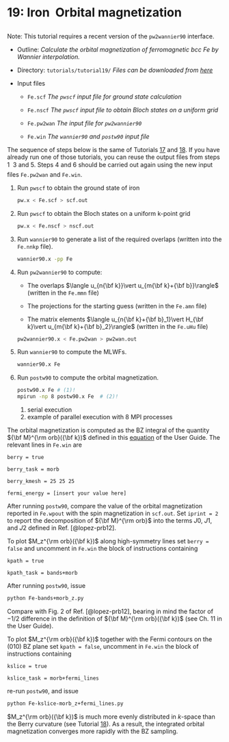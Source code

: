 # 19: Iron &#151; Orbital magnetization

Note: This tutorial requires a recent version of the `pw2wannier90`
interface.

- Outline: *Calculate the orbital magnetization of ferromagnetic bcc
    Fe by Wannier interpolation.*

- Directory: `tutorials/tutorial19/` *Files can be downloaded from [here](https://github.com/wannier-developers/wannier90/tree/develop/tutorials/tutorial19)*

- Input files

    - `Fe.scf` *The `pwscf` input file for ground state
        calculation*

    - `Fe.nscf` *The `pwscf` input file to obtain Bloch
        states on a uniform grid*

    - `Fe.pw2wan` *The input file for `pw2wannier90`*

    - `Fe.win` *The `wannier90` and `postw90` input file*

The sequence of steps below is the same of Tutorials [17](tutorial_17.md) and [18](tutorial_18.md). If you
have already run one of those tutorials, you can reuse the output files
from steps 1 &#151; 3 and 5. Steps 4 and 6 should be carried out again using
the new input files `Fe.pw2wan` and `Fe.win`.

1. Run `pwscf` to obtain the ground state of iron

    ```bash title="Terminal"
    pw.x < Fe.scf > scf.out
    ```

2. Run `pwscf` to obtain the Bloch states on a uniform
    k-point grid

    ```bash title="Terminal"
    pw.x < Fe.nscf > nscf.out
    ```

3. Run `wannier90` to generate a list of the required overlaps (written
    into the `Fe.nnkp` file).

    ```bash title="Terminal"
    wannier90.x -pp Fe
    ```

4. Run `pw2wannier90` to compute:

    - The overlaps $\langle u_{n{\bf k}}\vert u_{m{\bf k}+{\bf
                  b}}\rangle$ (written in the `Fe.mmn` file)

    - The projections for the starting guess (written in the `Fe.amn`
        file)

    - The matrix elements $\langle u_{n{\bf k}+{\bf b}_1}\vert
              H_{\bf k}\vert u_{m{\bf k}+{\bf b}_2}\rangle$ (written in
        the `Fe.uHu` file)

    ```bash title="Terminal"
    pw2wannier90.x < Fe.pw2wan > pw2wan.out
    ```

5. Run `wannier90` to compute the MLWFs.

    ```bash title="Terminal"
    wannier90.x Fe
    ```

6. Run `postw90` to compute the orbital magnetization.

    ```bash title="Terminal"
    postw90.x Fe # (1)! 
    mpirun -np 8 postw90.x Fe  # (2)!
    ```

    1. serial execution
    2. example of parallel execution with 8 MPI processes

The orbital magnetization is computed as the BZ integral of the quantity
${\bf M}^{\rm orb}({\bf k})$ defined in this [equation](../user_guide/postw90/berry.md#mjx-eqn:eq:morb)
of the User Guide.
The relevant lines in `Fe.win` are

```vi title="Input file"
berry = true

berry_task = morb

berry_kmesh = 25 25 25

fermi_energy = [insert your value here]
```

After running `postw90`, compare the value of the orbital magnetization
reported in `Fe.wpout` with the spin magnetization in `scf.out`. Set
`iprint = 2` to report the decomposition of ${\bf M}^{\rm orb}$ into the
terms $J0$, $J1$, and $J2$ defined in Ref. [@lopez-prb12].

To plot $M_z^{\rm orb}({\bf k})$ along high-symmetry lines set
`berry = false` and uncomment in `Fe.win` the block of instructions
containing

```vi title="Input file"
kpath = true

kpath_task = bands+morb
```

After running `postw90`, issue

```bash title="Terminal"
python Fe-bands+morb_z.py
```

Compare with Fig. 2 of Ref. [@lopez-prb12], bearing in mind the factor
of $-1/2$ difference in the definition of ${\bf M}^{\rm
  orb}({\bf k})$ (see Ch. 11 in the User Guide).

To plot $M_z^{\rm orb}({\bf k})$ together with the Fermi contours on the
(010) BZ plane set `kpath = false`, uncomment in `Fe.win` the block of
instructions containing

```vi title="Input file"
kslice = true

kslice_task = morb+fermi_lines
```

re-run `postw90`, and issue

```bash title="Terminal"
python Fe-kslice-morb_z+fermi_lines.py
```

$M_z^{\rm orb}({\bf k})$ is much more evenly distributed in $k$-space
than the Berry curvature (see Tutorial [18](tutorial_18.md)). As a result, the integrated
orbital magnetization converges more rapidly with the BZ sampling.

